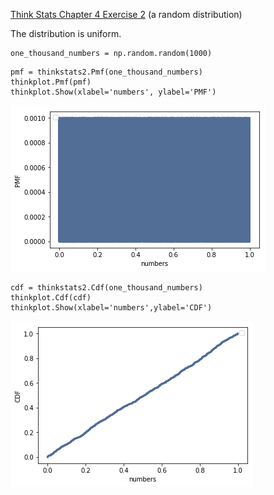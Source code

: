 [Think Stats Chapter 4 Exercise 2](http://greenteapress.com/thinkstats2/html/thinkstats2005.html#toc41) (a random distribution)

The distribution is uniform.
```
one_thousand_numbers = np.random.random(1000)
```
```
pmf = thinkstats2.Pmf(one_thousand_numbers)
thinkplot.Pmf(pmf)
thinkplot.Show(xlabel='numbers', ylabel='PMF')
```
![PMF Plot](4-2-plot1.png)
```
cdf = thinkstats2.Cdf(one_thousand_numbers)
thinkplot.Cdf(cdf)
thinkplot.Show(xlabel='numbers',ylabel='CDF')
```
![CDF Plot](4-2-plot2.png)
